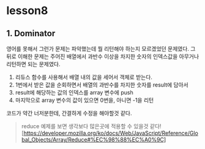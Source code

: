 # lesson8

## 1. Dominator

영어를 못해서 그런가 문제는 파악했는데 뭘 리턴해야 하는지 모르겠었던 문제였다. 그 뒤로 이해한 문제는 주어진 배열에서 과반수 이상을 차지한 숫자의 인덱스값을 아무거나 리턴하면 되는 문제였다.

1. 리듀스 함수를 사용해서 배열 내의 값을 세어서 객체로 받는다.
2. 1번에서 받은 값을 순회하면서 배열의 과반수를 차지한 숫자를 result에 담아서
3. result에 해당하는 값의 인덱스를 array 변수에 push
4. 마지막으로 array 변수의 값이 있으면 0번을, 아니면 -1을 리턴

코드가 약간 너저분한데, 간결하게 수정을 해야할것 같다.

> reduce 예제를 보면 생각보다 많은곳에 적용할 수 있을것 같다![https://developer.mozilla.org/ko/docs/Web/JavaScript/Reference/Global_Objects/Array/Reduce#%EC%98%88%EC%A0%9C]
